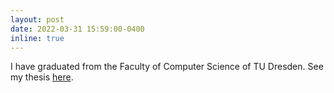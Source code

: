 ```yaml
---
layout: post
date: 2022-03-31 15:59:00-0400
inline: true
---
```


I have graduated from the Faculty of Computer Science of TU Dresden. See my thesis [here](https://www.dropbox.com/s/vwjj1na0w9yllrk/My_Master_Thesis.pdf?dl=0).
